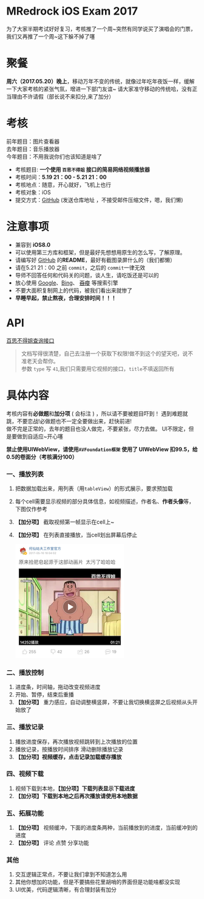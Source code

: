 # **MRedrock iOS Exam 2017** 
为了大家半期考试好好复习，考核推了一个周~突然有同学说买了演唱会的门票，我们又再推了一个周~这下躲不掉了噻
# **聚餐**
**周六（2017.05.20）晚上**，移动万年不变的传统，就像过年吃年夜饭一样，缓解一下大家考核的紧张气氛，增进一下部门友谊~ 请大家准守移动的传统哈，没有正当理由不许请假（部长说不来扣分,来了加分）

# **考核**
前年题目：图片查看器      
去年题目：音乐播放器      
今年题目：不用我说你们也该知道是啥了

* 考核题目: **一个使用 `百思不得姐` 接口的简易网络视频播放器**
* 考核时间：**5.19 21：00 - 5.21 21：00**
* 考核地点：随意，开心就好，飞机上也行
* 考核对象：iOS
* 提交方式：[GitHub](https://github.com/)  (发送仓库地址 ，不接受邮件压缩文件，嗯，我们懒)

# **注意事项**
* 兼容到 **iOS8.0**
* 可以使用第三方库和框架，但是最好先想想用原生的怎么写，了解原理。
* 请编写好 [GitHub](https://github.com/) 的**README**，最好有截图录屏什么的（我们都懒）
* 请在5.21 21：00 之前 `commit`，之后的 `commit`一律无效
* 导师不回答任何和代码关的问题，谈人生，请吃饭还是可以的
* 放心使用 [Google](https://www.google.com/)、[Bing](https://www.bing.com/)、 ~~[百度](https://www.baidu.com/)~~ 等搜索引擎
* 不要大面积复制网上的代码，被我们看出来就惨了
* **早睡早起，禁止熬夜，合理安排时间！！！**

# **API**
[百思不得姐查询接口](https://www.showapi.com/api/lookPoint/255)
> 文档写得很清楚，自己去注册一个获取下权限!做不到这个的望天吧，说不准老天会帮你。      
> 参数 `type` 写 `41`,我们只需要用它视频的接口，`title`不填返回所有

# **具体内容**

考核内容有**必做题**和**加分项** ( 会标注 ) ，所以请不要被题目吓到！
遇到难题就跳，不要恋战!必做题也不一定全要做出来，赶快前进!       
做不完是正常的，去年的题目也没人做完，不要紧张，尽力去做。      UI不限定，但是要做到自适应~开心噻


**禁止使用UIWebView，请使用`AVFoundation框架` 使用了 UIWebView 扣99.5，给0.5的卷面分（考核满分100）**


### **一、播放列表**
1. 把数据加载出来，用列表（用`tableView`）的形式展示，要求预加载

2. 每个cell需要显示视频的部分具体信息，如视频描述，作者名、**作者头像**等，下图仅作参考

3. **【加分项】** 截取视频第一帧显示在cell上~ 

4. **【加分项】** 在列表直接播放，当cell划出屏幕后停止

    ![example](example.PNG)

### **二、播放控制**
1. 进度条，时间轴，拖动改变视频进度
2. 开始、暂停，结束后重播
3. **【加分项】** 重力感应，自动调整横竖屏，不要让我切换横竖屏之后视频从头开始放了

### **三、播放记录**

1. 播放进度保存，再次播放视频跳转到上次播放的位置
2. 播放记录，按播放时间排序 滑动删除播放记录
3. **【加分项】视频缓存，点击记录加载缓存播放**

### **四、视频下载**

1. 视频下载到本地，**【加分项】下载列表显示下载进度**
2. **【加分项】下载到本地之后再次播放请使用本地数据**



### **五、拓展功能**

1. **【加分项】** 视频缓冲，下面的进度条两种，当前播放到的进度，当前缓冲到的进度
2. **【加分项】** 评论 点赞 分享功能



### **其他**
1. 交互逻辑正常点，不要让我们拿到不知道怎么用
2. 其他你想加的功能，但是不要搞些花里胡哨的界面但是功能啥都没实现
3. UI优美，代码逻辑清晰，有合理封装有加分

